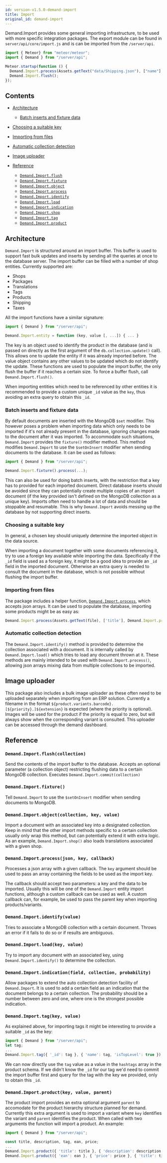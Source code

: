 ```yaml
---
id: version-v1.5.0-demand-import
title: Import
original_id: demand-import
---
```

    
Demand.Import provides some general importing infrastructure, to be used with more specific integration packages. The export module can be found in `server/api/core/import.js` and is can be imported from the `/server/api`.

```js
import { Meteor} from "meteor/meteor";
import { Demand } from "/server/api";

Meteor.startup(function () {
  Demand.Import.process(Assets.getText("data/Shipping.json"), ["name"], Demand.Import.shipping);
  Demand.Import.flush();
});
```

## Contents

-   [Architecture](#architecture)

    -   [Batch inserts and fixture data](#batch-inserts-and-fixture-data)

-   [Choosing a suitable key](#choosing-a-suitable-key)

-   [Importing from files](#importing-from-files)

-   [Automatic collection detection](#automatic-collection-detection)

-   [Image uploader](#image-uploader)

-   [Reference](#reference)
    -   [`Demand.Import.flush`](#flush)
    -   [`Demand.Import.fixture`](#fixture)
    -   [`Demand.Import.object`](#object)
    -   [`Demand.Import.process`](#process)
    -   [`Demand.Import.identify`](#identify)
    -   [`Demand.Import.load`](#load)
    -   [`Demand.Import.indication`](#indication)
    -   [`Demand.Import.shop`](#shop)
    -   [`Demand.Import.tag`](#tag)
    -   [`Demand.Import.product`](#product)

## Architecture

`Demand.Import` is structured around an import buffer. This buffer is used to support fast bulk updates and inserts by sending all the queries at once to the database server. The import buffer can be filled with a number of shop entities. Currently supported are:

-   Shops
-   Packages
-   Translations
-   Tags
-   Products
-   Shipping
-   Taxes

All the import functions have a similar signature:

```js
import { Demand } from "/server/api";

Demand.Import.entity = function (key, value [, ...]) { ... }
```

The key is an object used to identify the product in the database (and is passed on directly as the first argument of the `db.collection.update()` call). This allows one to update the entity if it was already imported before. The value object contains any other values to be updated which do not identify the update. These functions are used to populate the import buffer, the only flush the buffer if it reaches a certain size. To force a buffer flush, call `Demand.Import.flush()`.

When importing entities which need to be referenced by other entities it is recommended to provide a custom unique `_id` value as the `key`, thus avoiding an extra query to obtain this `_id`.

### Batch inserts and fixture data

By default documents are inserted with the MongoDB `$set` modifier. This however poses a problem when importing data which only needs to be imported if it's not already present in the database, ignoring changes made to the document after it was imported. To accommodate such situations, `Demand.Import` provides the `fixture()` modifier method. This method modifies `Demand.Import` to use the `$setOnInsert` modifier when sending documents to the database. It can be used as follows:

```js
import { Demand } from "/server/api";

Demand.Import.fixture().process(...);
```

This can also be used for doing batch inserts, with the restriction that a key has to provided for each imported document. Direct database inserts should be avoided since they can potentially create multiple copies of an import document (if the key provided isn't defined on the MongoDB collection as a unique key). Imports often need to handle a lot of data and should be stoppable and resumable. This is why `Demand.Import` avoids messing up the database by not supporting direct inserts.

### Choosing a suitable key

In general, a chosen key should uniquely determine the imported object in the data source.

When importing a document together with some documents referencing it, try to use a foreign key available while importing the data. Specifically if the `_id` field is used as a foreign key, it might be a good idea to provide an `_id` field in the imported document. Otherwise an extra query is needed to consult the document in the database, which is not possible without flushing the import buffer.

### Importing from files

The package includes a helper function, [`Demand.Import.process`](#process), which accepts json arrays. It can be used to populate the database, importing some products might be as easy as:

```js
Demand.Import.process(Assets.getText(file), ['title'], Demand.Import.product);
```

### Automatic collection detection

The `Demand.Import.identify()` method is provided to determine the collection associated with a document. It is internally called by `Demand.Import.load()` which tries to load any document thrown at it. These methods are mainly intended to be used with `Demand.Import.process()`, allowing json arrays mixing data from multiple collections to be imported.

## Image uploader

This package also includes a bulk image uploader as these often need to be uploaded separately when importing from an ERP solution. Currently a filename in the format `${product.variants.barcode}.[${priority}.]${extension}` is expected (where the priority is optional). Images will be used for the product if the priority is equal to zero, but will always show when the corresponding variant is consulted. This uploader can be accessed through the demand dashboard.

## Reference

### `Demand.Import.flush(collection)`

Send the contents of the import buffer to the database. Accepts an optional parameter (a collection object) restricting flushing data to a certain MongoDB collection.
Executes `Demand.Import.commit(collection)`

### `Demand.Import.fixture()`

Tell `Demand.Import` to use the `$setOnInsert` modifier when sending documents to MongoDB.

### `Demand.Import.object(collection, key, value)`

Import a document with an associated key into a designated collection. Keep in mind that the other import methods specific to a certain collection usually only wrap this method, but can potentially extend it with extra logic. As an example, `Demand.Import.shop()` also loads translations associated with a given shop.

### `Demand.Import.process(json, key, callback)`

Processes a json array with a given callback. The `key` argument should be used to pass an array containing the fields to be used as the import key.

The callback should accept two parameters: a key and the data to be imported. Usually this will be one of the `Demand.Import` entity import functions, although a custom callback can be used as well. A custom callback can, for example, be used to pass the parent key when importing products/variants.

### `Demand.Import.identify(value)`

Tries to associate a MongoDB collection with a certain document. Throws an error if it fails to do so or if results are ambiguous.

### `Demand.Import.load(key, value)`

Try to import any document with an associated key, using `Demand.Import.identify()` to determine the collection.

### `Demand.Import.indication(field, collection, probability)`

Allow packages to extend the auto collection detection facility of `Demand.Import`. It is used to add a certain field as an indication that the document belongs to a certain collection. The probability should be a number between zero and one, where one is the strongest possible indication.

### `Demand.Import.tag(key, value)`

As explained above, for importing tags it might be interesting to provide a suitable `_id` as the key:

```js
import { Demand } from "/server/api";
let tag;
...
Demand.Import.tag({ '_id': tag }, { 'name': tag, 'isTopLevel': true });
```

We can now directly use the `tag` value as a value in the `hashtags` array in the product schema. If we didn't know the `_id` for our tag we'd need to commit the import buffer first and query for the tag with the key we provided, only to obtain this `_id`.

### `Demand.Import.product(key, value, parent)`

The product import provides an extra optional argument `parent` to accomodate for the product hierarchy structure planned for demand. Currently this extra argument is used to import a variant where `key` identifies the variant and `parent` identifies the product. When called with two arguments the function will import a product. An example:

```js
import { Demand } from "/server/api";

const title, description, tag, ean, price;
...
Demand.Import.product({ 'title': title }, { 'description': description, 'hashtags': [tag] });
Demand.Import.product({ 'ean': ean }, { 'price': price }, { 'title': title });
```
